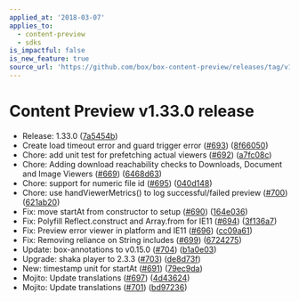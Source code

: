 ```yaml
---
applied_at: '2018-03-07'
applies_to:
  - content-preview
  - sdks
is_impactful: false
is_new_feature: true
source_url: 'https://github.com/box/box-content-preview/releases/tag/v1.33.0'
---
```


# Content Preview v1.33.0 release


* Release: 1.33.0 ([7a5454b](https://github.com/box/box-content-preview/commit[7a5454b](https://github.com/box/box-content-preview/commit/7a5454b)))
* Create load timeout error and guard trigger error ([#693](https://github.com/box/box-content-preview/pull/693)) ([8f66050](https://github.com/box/box-content-preview/commit[8f66050](https://github.com/box/box-content-preview/commit/8f66050)))
* Chore: add unit test for prefetching actual viewers ([#692](https://github.com/box/box-content-preview/pull/692)) ([a7fc08c](https://github.com/box/box-content-preview/commit[a7fc08c](https://github.com/box/box-content-preview/commit/a7fc08c)))
* Chore: Adding download reachability checks to Downloads, Document and Image Viewers ([#669](https://github.com/box/box-content-preview/pull/669)) ([6468d63](https://github.com/box/box-content-preview/commit[6468d63](https://github.com/box/box-content-preview/commit/6468d63)))
* Chore: support for numeric file id ([#695](https://github.com/box/box-content-preview/pull/695)) ([040d148](https://github.com/box/box-content-preview/commit[040d148](https://github.com/box/box-content-preview/commit/040d148)))
* Chore: use handViewerMetrics() to log successful/failed preview ([#700](https://github.com/box/box-content-preview/pull/700)) ([621ab20](https://github.com/box/box-content-preview/commit[621ab20](https://github.com/box/box-content-preview/commit/621ab20)))
* Fix: move startAt from constructor to setup ([#690](https://github.com/box/box-content-preview/pull/690)) ([164e036](https://github.com/box/box-content-preview/commit[164e036](https://github.com/box/box-content-preview/commit/164e036)))
* Fix: Polyfill Reflect.construct and Array.from for IE11 ([#694](https://github.com/box/box-content-preview/pull/694)) ([3f136a7](https://github.com/box/box-content-preview/commit[3f136a7](https://github.com/box/box-content-preview/commit/3f136a7)))
* Fix: Preview error viewer in platform and IE11 ([#696](https://github.com/box/box-content-preview/pull/696)) ([cc09a61](https://github.com/box/box-content-preview/commit[cc09a61](https://github.com/box/box-content-preview/commit/cc09a61)))
* Fix: Removing reliance on String includes ([#699](https://github.com/box/box-content-preview/pull/699)) ([6724275](https://github.com/box/box-content-preview/commit[6724275](https://github.com/box/box-content-preview/commit/6724275)))
* Update: box-annotations to v0.15.0 ([#704](https://github.com/box/box-content-preview/pull/704)) ([b1a0e03](https://github.com/box/box-content-preview/commit[b1a0e03](https://github.com/box/box-content-preview/commit/b1a0e03)))
* Upgrade: shaka player to 2.3.3 ([#703](https://github.com/box/box-content-preview/pull/703)) ([de8d73f](https://github.com/box/box-content-preview/commit[de8d73f](https://github.com/box/box-content-preview/commit/de8d73f)))
* New: timestamp unit for startAt ([#691](https://github.com/box/box-content-preview/pull/691)) ([79ec9da](https://github.com/box/box-content-preview/commit[79ec9da](https://github.com/box/box-content-preview/commit/79ec9da)))
* Mojito: Update translations ([#697](https://github.com/box/box-content-preview/pull/697)) ([4d43624](https://github.com/box/box-content-preview/commit[4d43624](https://github.com/box/box-content-preview/commit/4d43624)))
* Mojito: Update translations ([#701](https://github.com/box/box-content-preview/pull/701)) ([bd97236](https://github.com/box/box-content-preview/commit[bd97236](https://github.com/box/box-content-preview/commit/bd97236)))



